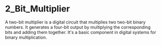 # 2_Bit_Multiplier
A two-bit multiplier is a digital circuit that multiplies two two-bit binary numbers. It generates a four-bit output by multiplying the corresponding bits and adding them together. It's a basic component in digital systems for binary multiplication.
